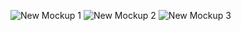 ![New Mockup 1](https://user-images.githubusercontent.com/40908331/127730863-36e66e13-9c12-485f-8396-fbcdea52a0d8.png)
![New Mockup 2](https://user-images.githubusercontent.com/40908331/127730867-8b8066ff-c8ef-4e2e-a89f-d1ba1a5137c3.png)
![New Mockup 3](https://user-images.githubusercontent.com/40908331/127731413-1d3dbf0d-f8c0-4b69-9a0b-44a0ae019db2.png)

